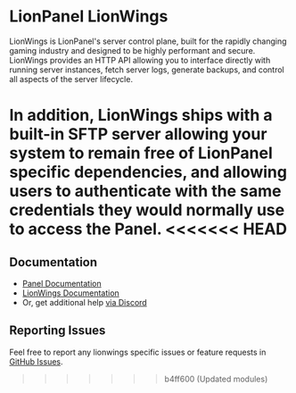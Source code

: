 # LionPanel LionWings

LionWings is LionPanel's server control plane, built for the rapidly changing gaming industry and designed to be
highly performant and secure. LionWings provides an HTTP API allowing you to interface directly with running server
instances, fetch server logs, generate backups, and control all aspects of the server lifecycle.

In addition, LionWings ships with a built-in SFTP server allowing your system to remain free of LionPanel specific
dependencies, and allowing users to authenticate with the same credentials they would normally use to access the Panel.
<<<<<<< HEAD
=======

## Documentation

* [Panel Documentation](https://lionpanel.dev/docs/panel/getting-started)
* [LionWings Documentation](https://lionpanel.dev/docs/lionwings/install)
* Or, get additional help [via Discord](https://discord.gg/lionpanel-panel)

## Reporting Issues

Feel free to report any lionwings specific issues or feature requests in [GitHub Issues](https://github.com/IvanX77/lionwings/issues/new).
>>>>>>> b4ff600 (Updated modules)
